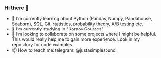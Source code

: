 ### Hi there 👋


- 🔭 I’m currently learning about Python (Pandas, Numpy, Pandahouse, Seaborn), SQL, Git, statistics, probability theory, A/B testing etc.
- 🌱 I’m currently studying in "Karpov.Courses"
- 👯 I’m looking to collaborate on some projects where I might be helpful. This would really help me to gain more experience. Look in my repository for code examples
- 📫 How to reach me: telegram: @justasimplesound

